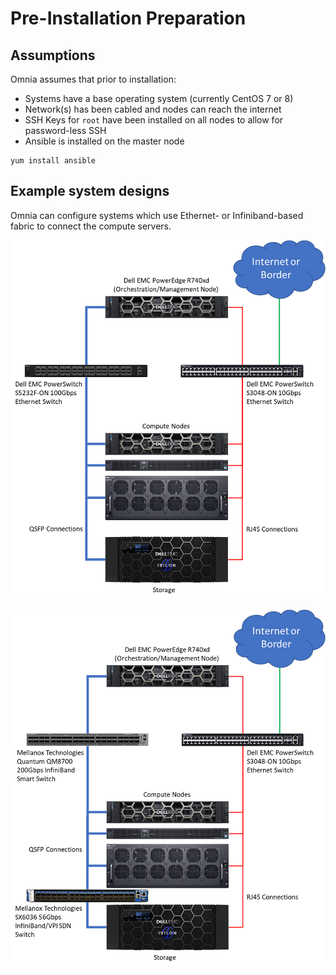 # Pre-Installation Preparation

## Assumptions
Omnia assumes that prior to installation:
* Systems have a base operating system (currently CentOS 7 or 8)
* Network(s) has been cabled and nodes can reach the internet
* SSH Keys for `root` have been installed on all nodes to allow for password-less SSH
* Ansible is installed on the master node
```
yum install ansible
```

## Example system designs
Omnia can configure systems which use Ethernet- or Infiniband-based fabric to connect the compute servers.

![Example system configuration with Ethernet fabric](images/example-system-ethernet.png)

![Example system configuration with Infiniband fabric](images/example-system-infiniband.png)
